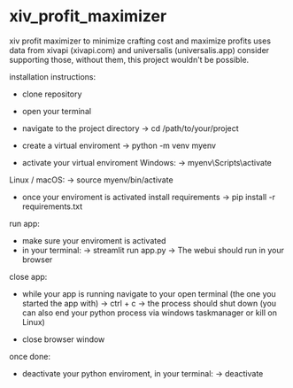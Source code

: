 # xiv_profit_maximizer
xiv profit maximizer to minimize crafting cost and maximize profits
uses data from xivapi (xivapi.com) and universalis (universalis.app)
consider supporting those, without them, this project wouldn't be possible.

installation instructions:

- clone repository

- open your terminal
- navigate to the project directory
    -> cd /path/to/your/project

- create a virtual enviroment
    -> python -m venv myenv

- activate your virtual enviroment
Windows:
    -> myenv\Scripts\activate

Linux / macOS:
    -> source myenv/bin/activate

- once your enviroment is activated install requirements
    -> pip install -r requirements.txt

run app:

- make sure your enviroment is activated 
- in your terminal:
    -> streamlit run app.py
    -> The webui should run in your browser

close app:

- while your app is running navigate to your open terminal (the one you started the app with)
    -> ctrl + c
    -> the process should shut down
    (you can also end your python process via windows taskmanager or kill <pid> on Linux)

- close browser window

once done:

- deactivate your python enviroment, in your terminal:
    -> deactivate